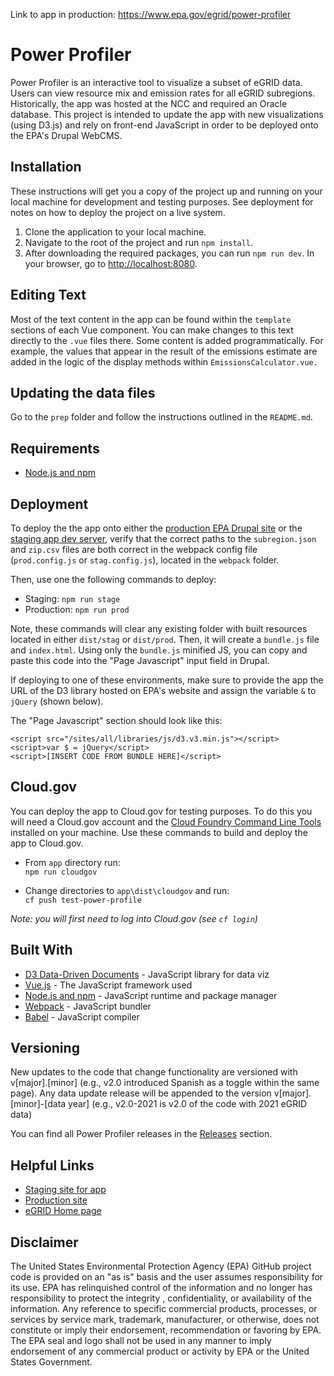 Link to app in production: https://www.epa.gov/egrid/power-profiler

# Power Profiler

Power Profiler is an interactive tool to visualize a subset of eGRID data. Users can view resource mix and emission rates for all eGRID subregions. Historically, the app was hosted at the NCC and required an Oracle database. This project is intended to update the app with new visualizations (using D3.js) and rely on front-end JavaScript in order to be deployed onto the EPA's Drupal WebCMS.

## Installation

These instructions will get you a copy of the project up and running on your local machine for development and testing purposes. See deployment for notes on how to deploy the project on a live system.

1. Clone the application to your local machine.
2. Navigate to the root of the project and run `npm install`.
3. After downloading the required packages, you can run `npm run dev`. In your browser, go to [http://localhost:8080](http://localhost:8080).

## Editing Text

Most of the text content in the app can be found within the `template` sections of each Vue component. You can make changes to this text directly to the `.vue` files there. Some content is added programmatically. For example, the values that appear in the result of the emissions estimate are added in the logic of the display methods within `EmissionsCalculator.vue.`

## Updating the data files

Go to the `prep` folder and follow the instructions outlined in the `README.md`.

## Requirements

- [Node.js and npm](https://nodejs.org/en/)

## Deployment

To deploy the the app onto either the [production EPA Drupal site](https://wcms.epa.gov) or the [staging app dev server](https://webcms.appdev.epa.gov), verify that the correct paths to the `subregion.json` and `zip.csv` files are both correct in the webpack config file (`prod.config.js` or `stag.config.js`), located in the `webpack` folder.

Then, use one the following commands to deploy:
- Staging: `npm run stage`
- Production: `npm run prod`

Note, these commands will clear any existing folder with built resources located in either `dist/stag` or `dist/prod`. Then, it will create a `bundle.js` file and `index.html`. Using only the `bundle.js` minified JS, you can copy and paste this code into the "Page Javascript" input field in Drupal.

If deploying to one of these environments, make sure to provide the app the URL of the D3 library hosted on EPA's website and assign the variable `&` to `jQuery` (shown below).

The "Page Javascript" section should look like this:
```
<script src="/sites/all/libraries/js/d3.v3.min.js"></script>
<script>var $ = jQuery</script>
<script>[INSERT CODE FROM BUNDLE HERE]</script>
```

## Cloud.gov  
You can deploy the app to Cloud.gov for testing purposes.  To do this you will need a Cloud.gov account and the [Cloud Foundry Command Line Tools](https://github.com/cloudfoundry/cli#installers-and-compressed-binaries) installed on your machine.  Use these commands to build and deploy the app to Cloud.gov.  
  
- From `app` directory run:  
`npm run cloudgov`  
  
- Change directories to `app\dist\cloudgov` and run:  
`cf push test-power-profile`  
  
*Note: you will first need to log into Cloud.gov (see `cf login`)*  

## Built With

* [D3 Data-Driven Documents](https://d3js.org) - JavaScript library for data viz
* [Vue.js](https://vuejs.org/) - The JavaScript framework used
* [Node.js and npm](https://nodejs.org/en/) - JavaScript runtime and package manager
* [Webpack](https://webpack.js.org/) - JavaScript bundler
* [Babel](https://babeljs.io/) - JavaScript compiler

## Versioning

New updates to the code that change functionality are versioned with v[major].[minor] (e.g., v2.0 introduced Spanish as a toggle within the same page). Any data update release will be appended to the version v[major].[minor]-[data year] (e.g., v2.0-2021 is v2.0 of the code with 2021 eGRID data)

You can find all Power Profiler releases in the [Releases](https://github.com/USEPA/power-profiler/releases) section.

## Helpful Links
- [Staging site for app](https://webcms.appdev.epa.gov/energy/power-profiler)
- [Production site](https://www.epa.gov/energy/power-profiler)
- [eGRID Home page](https://www.epa.gov/energy/emissions-generation-resource-integrated-database-egrid)

## Disclaimer
The United States Environmental Protection Agency (EPA) GitHub project code is provided on an "as is" basis and the user assumes responsibility for its use. EPA has relinquished control of the information and no longer has responsibility to protect the integrity , confidentiality, or availability of the information. Any reference to specific commercial products, processes, or services by service mark, trademark, manufacturer, or otherwise, does not constitute or imply their endorsement, recommendation or favoring by EPA. The EPA seal and logo shall not be used in any manner to imply endorsement of any commercial product or activity by EPA or the United States Government.
